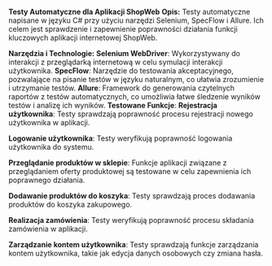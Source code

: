 **Testy Automatyczne dla Aplikacji ShopWeb**
**Opis:**
Testy automatyczne napisane w języku C# przy użyciu narzędzi Selenium, SpecFlow i Allure. Ich celem jest sprawdzenie i zapewnienie poprawności działania funkcji kluczowych aplikacji internetowej ShopWeb.

**Narzędzia i Technologie:**
**Selenium WebDriver**: Wykorzystywany do interakcji z przeglądarką internetową w celu symulacji interakcji użytkownika.
**SpecFlow**: Narzędzie do testowania akceptacyjnego, pozwalające na pisanie testów w języku naturalnym, co ułatwia zrozumienie i utrzymanie testów.
**Allure**: Framework do generowania czytelnych raportów z testów automatycznych, co umożliwia łatwe śledzenie wyników testów i analizę ich wyników.
**Testowane Funkcje**:
**Rejestracja użytkownika**: Testy sprawdzają poprawność procesu rejestracji nowego użytkownika w aplikacji.

**Logowanie użytkownika**: Testy weryfikują poprawność logowania użytkownika do systemu.

**Przeglądanie produktów w sklepie**: Funkcje aplikacji związane z przeglądaniem oferty produktowej są testowane w celu zapewnienia ich poprawnego działania.

**Dodawanie produktów do koszyka**: Testy sprawdzają proces dodawania produktów do koszyka zakupowego.

**Realizacja zamówienia**: Testy weryfikują poprawność procesu składania zamówienia w aplikacji.

**Zarządzanie kontem użytkownika**: Testy sprawdzają funkcje zarządzania kontem użytkownika, takie jak edycja danych osobowych czy zmiana hasła.
